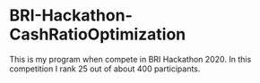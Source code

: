 # BRI-Hackathon-CashRatioOptimization
This is my program when compete in BRI Hackathon 2020. In this competition I rank 25 out of about 400 participants.
